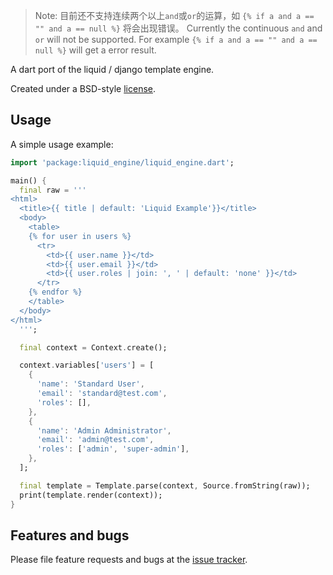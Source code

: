 > Note: 目前还不支持连续两个以上`and`或`or`的运算，如 `{% if a and a == "" and a == null %}` 将会出现错误。
Currently the continuous `and` and `or` will not be supported. For example `{% if a and a == "" and a == null %}` will get a error result.



A dart port of the liquid / django template engine. 

Created under a BSD-style
[license](https://github.com/dart-lang/stagehand/blob/master/LICENSE).

## Usage

A simple usage example:

```dart
import 'package:liquid_engine/liquid_engine.dart';

main() {
  final raw = '''
<html>
  <title>{{ title | default: 'Liquid Example'}}</title>
  <body>
    <table>
    {% for user in users %}
      <tr>
        <td>{{ user.name }}</td>
        <td>{{ user.email }}</td>
        <td>{{ user.roles | join: ', ' | default: 'none' }}</td>
      </tr>
    {% endfor %}
    </table>
  </body>
</html>
  ''';

  final context = Context.create();

  context.variables['users'] = [
    {
      'name': 'Standard User',
      'email': 'standard@test.com',
      'roles': [],
    },
    {
      'name': 'Admin Administrator',
      'email': 'admin@test.com',
      'roles': ['admin', 'super-admin'],
    },
  ];

  final template = Template.parse(context, Source.fromString(raw));
  print(template.render(context));
}
```

## Features and bugs

Please file feature requests and bugs at the [issue tracker][tracker].

[tracker]: https://github.com/ergonlabs/liquid_dart/issues
